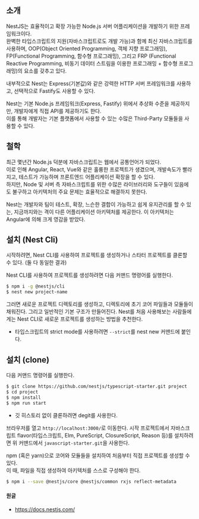 ## 소개

NestJS는 효율적이고 확장 가능한 Node.js 서버 어플리케이션을 개발하기 위한 프레임워크이다.<br>
완벽한 타입스크립트의 지원(자바스크립트로도 개발 가능)과 함께 최신 자바스크립트를 사용하며, OOP(Object Oriented Programming, 객체 지향 프로그래밍), FP(Functional Programming, 함수형 프로그래밍), 그리고 FRP (Functional Reactive Programming, 비동기 데이터 스트림을 이용한 프로그래밍 + 함수형 프로그래밍)의 요소를 갖추고 있다.

내부적으로 Nest는 Express(기본값)와 같은 강력한 HTTP 서버 프레임워크를 사용하고, 선택적으로 Fastify도 사용할 수 있다.

Nest는 기본 Node.js 프레임워크(Express, Fastify) 위에서 추상화 수준을 제공하지만, 개발자에게 직접 API를 제공하기도 한다.<br> 이를 통해 개발자는 기본 플랫폼에서 사용할 수 있는 수많은 Third-Party 모듈들을 사용할 수 있다.

## 철학

최근 몇년간 Node.js 덕분에 자바스크립트는 웹에서 공통언어가 되었다.<br> 이로 인해 Angular, React, Vue와 같은 훌륭한 프로젝트가 생겼으며, 개발속도가 빨라지고, 테스트가 가능하며 프론트엔드 어플리케이션 확장을 할 수 있다.<br> 하지만, Node 및 서버 측 자바스크립트를 위한 수많은 라이브러리와 도구들이 있음에도 불구하고 아키텍처의 주요 문제는 효율적으로 해결하지 못한다.

Nest는 개발자와 팀이 테스트, 확장, 느슨한 결합이 가능하고 쉽게 유지관리를 할 수 있는, 지금까지와는 격이 다른 어플리케이션 아키텍처를 제공한다. 이 아키텍처는 Angular에 의해 크게 영감을 받았다.

## 설치 (Nest Cli)

시작하려면, Nest CLI를 사용하여 프로젝트를 생성하거나 스타터 프로젝트를 클론할 수 있다. (둘 다 동일한 결과)

Nest CLI를 사용하여 프로젝트를 생성하려면 다음 커맨드 명령어를 실행한다.

```bash
$ npm i -g @nestjs/cli
$ nest new project-name
```

그러면 새로운 프로젝트 디렉토리를 생성하고, 디렉토리에 초기 코어 파일들과 모듈들이 채워진다. 그리고 일반적인 기본 구조가 만들어진다. Nest를 처음 사용해보는 사람들에게는 Nest CLI로 새로운 프로젝트를 생성하는 방법을 추천한다.

- 타입스크립트의 strict mode를 사용하려면 `--strict`를 nest new 커맨드에 붙인다.

## 설치 (clone)

다음 커맨드 명령어를 실행한다.

```bash
$ git clone https://github.com/nestjs/typescript-starter.git project
$ cd project
$ npm install
$ npm run start
```

- 깃 히스토리 없이 클론하려면 degit를 사용한다.

브라우저를 열고 `http://localhost:3000/`로 이동한다.
시작 프로젝트에서 자바스크립트 flavor(타입스크립트, Elm, PureScript, ClosureScript, Reason 등)를 설치하려면 위 커맨드에서 `javascript-starter.git`을 사용한다.

npm (혹은 yarn)으로 코어와 모듈들을 설치하여 처음부터 직접 프로젝트를 생성할 수 있다.<br> 이 때, 파일을 직접 생성하여 아키텍처를 스스로 구성해야 한다.

```bash
$ npm i --save @nestjs/core @nestjs/common rxjs reflect-metadata
```

#### 원글

- https://docs.nestjs.com/
